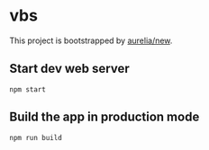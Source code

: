 # vbs

This project is bootstrapped by [aurelia/new](https://github.com/aurelia/new).

## Start dev web server

    npm start

## Build the app in production mode

    npm run build


